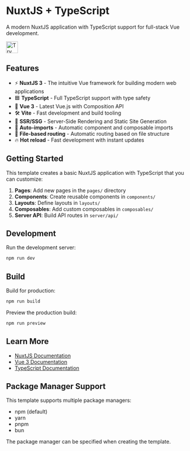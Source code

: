 # NuxtJS + TypeScript

A modern NuxtJS application with TypeScript support for full-stack Vue development.

<a href="https://idx.google.com/new?template=https://github.com/project-idx/community-templates/tree/main/nuxtjs-typescript">
  <img height="32" alt="Try in IDX" src="https://cdn.idx.dev/btn/try_dark_32.svg">
</a>

## Features

- ⚡️ **NuxtJS 3** - The intuitive Vue framework for building modern web applications
- 🟦 **TypeScript** - Full TypeScript support with type safety
- 🎨 **Vue 3** - Latest Vue.js with Composition API
- 🛠️ **Vite** - Fast development and build tooling
- 📱 **SSR/SSG** - Server-Side Rendering and Static Site Generation
- 🔧 **Auto-imports** - Automatic component and composable imports
- 🎯 **File-based routing** - Automatic routing based on file structure
- 🔥 **Hot reload** - Fast development with instant updates

## Getting Started

This template creates a basic NuxtJS application with TypeScript that you can customize:

1. **Pages**: Add new pages in the `pages/` directory
2. **Components**: Create reusable components in `components/`
3. **Layouts**: Define layouts in `layouts/`
4. **Composables**: Add custom composables in `composables/`
5. **Server API**: Build API routes in `server/api/`

## Development

Run the development server:

```bash
npm run dev
```

## Build

Build for production:

```bash
npm run build
```

Preview the production build:

```bash
npm run preview
```

## Learn More

- [NuxtJS Documentation](https://nuxt.com/)
- [Vue 3 Documentation](https://vuejs.org/)
- [TypeScript Documentation](https://www.typescriptlang.org/)

## Package Manager Support

This template supports multiple package managers:
- npm (default)
- yarn
- pnpm
- bun

The package manager can be specified when creating the template.
